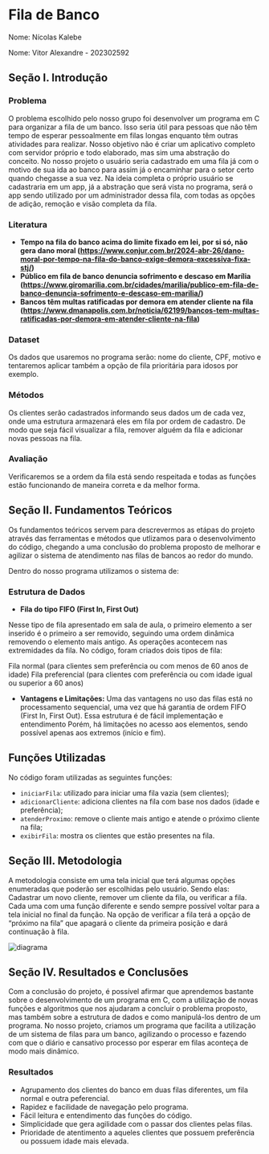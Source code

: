 # Fila de Banco
Nome: Nícolas Kalebe

Nome: Vitor Alexandre - 202302592
## **Seção I. Introdução**

### Problema

O problema escolhido pelo nosso grupo foi desenvolver um programa em C para organizar a fila de um banco. Isso seria útil para pessoas que não têm tempo de esperar pessoalmente em filas longas enquanto têm outras atividades para realizar. Nosso objetivo não é criar um aplicativo completo com servidor próprio e todo elaborado, mas sim uma abstração do conceito. No nosso projeto o usuário seria cadastrado em uma fila já com o motivo de sua ida ao banco para assim já o encaminhar para o setor certo quando chegasse a sua vez. Na ideia completa o próprio usuário se cadastraria em um app, já a abstração que será vista no programa, será o app sendo utilizado por um administrador dessa fila, com todas as opções de adição, remoção e visão completa da fila.

### Literatura

- **Tempo na fila do banco acima do limite fixado em lei, por si só, não gera dano moral (**https://www.conjur.com.br/2024-abr-26/dano-moral-por-tempo-na-fila-do-banco-exige-demora-excessiva-fixa-stj/**)**
- **Público em fila de banco denuncia sofrimento e descaso em Marília (**https://www.giromarilia.com.br/cidades/marilia/publico-em-fila-de-banco-denuncia-sofrimento-e-descaso-em-marilia/**)**
- **Bancos têm multas ratificadas por demora em atender cliente na fila (**https://www.dmanapolis.com.br/noticia/62199/bancos-tem-multas-ratificadas-por-demora-em-atender-cliente-na-fila**)**

### Dataset

Os dados que usaremos no programa serão: nome do cliente, CPF, motivo e tentaremos aplicar também a opção de fila prioritária para idosos por exemplo.

### Métodos

Os clientes serão cadastrados informando seus dados um de cada vez, onde uma estrutura armazenará eles em fila por ordem de cadastro. De modo que seja fácil visualizar a fila, remover alguém da fila e adicionar novas pessoas na fila. 

### Avaliação

Verificaremos se a ordem da fila está sendo respeitada e todas as funções estão funcionando de maneira correta e da melhor forma. 

## **Seção II. Fundamentos Teóricos**

Os fundamentos teóricos servem para descrevermos as etápas do projeto através das ferramentas e métodos que utlizamos para o desenvolvimento do código, chegando a uma conclusão do problema proposto de melhorar e agilizar o sistema de atendimento nas filas de bancos ao redor do mundo.

Dentro do nosso programa utilizamos o sistema de:

### Estrutura de Dados

- **Fila do tipo FIFO (First In, First Out)**

Nesse tipo de fila apresentado em sala de aula, o primeiro elemento a ser inserido é o primeiro a ser removido, seguindo uma ordem dinâmica removendo o elemento mais antigo. As operações acontecem nas extremidades da fila. No código, foram criados dois tipos de fila:

 Fila normal (para clientes sem preferência ou com menos de 60 anos de idade)
 Fila preferencial (para clientes com preferência ou com idade igual ou superior a 60 anos)

- **Vantagens e Limitações:**
  Uma das vantagens no uso das filas está no processamento sequencial, uma vez que há garantia de ordem FIFO (First In, First Out).
  Essa estrutura é de fácil implementação e entendimento
  Porém, há limitações no acesso aos elementos, sendo possível apenas aos extremos (início e fim).

## Funções Utilizadas

No código foram utilizadas as seguintes funções:

- `iniciarFila`: utilizado para iniciar uma fila vazia (sem clientes);
- `adicionarCliente`: adiciona clientes na fila com base nos dados (idade e preferência);
- `atenderProximo`: remove o cliente mais antigo e atende o próximo cliente na fila;
- `exibirFila`: mostra os clientes que estão presentes na fila.

## **Seção III. Metodologia**

A metodologia consiste em uma tela inicial que terá algumas opções enumeradas que poderão ser escolhidas pelo usuário. Sendo elas: Cadastrar um novo cliente, remover um cliente da fila, ou verificar a fila. Cada uma com uma função diferente e sendo sempre possível voltar para a tela inicial no final da função. Na opção de verificar a fila terá a opção de “próximo na fila” que apagará o cliente da primeira posição e dará continuação à fila.

![diagrama](https://github.com/user-attachments/assets/9459645c-9e8b-4368-9f83-12daf09a9b9e)

## **Seção IV. Resultados e Conclusões**

Com a conclusão do projeto, é possível afirmar que aprendemos bastante sobre o desenvolvimento de um programa em C, com a utilização de novas funções e algoritmos que nos ajudaram a concluir o problema proposto, mas também sobre a estrutura de dados e como manipulá-los dentro de um programa. No nosso projeto, criamos um programa que facilita a utilização de um sistema de filas para um banco, agilizando o processo e fazendo com que o diário e cansativo processo por esperar em filas aconteça de modo mais dinâmico.

### Resultados 

- Agrupamento dos clientes do banco em duas filas diferentes, um fila normal e outra peferencial.
- Rapidez e facilidade de navegação pelo programa.
- Fácil leitura e entendimento das funções do código.
- Simplicidade que gera agilidade com o passar dos clientes pelas filas.
- Prioridade de atentimento a aqueles clientes que possuem preferência ou possuem idade mais elevada.
